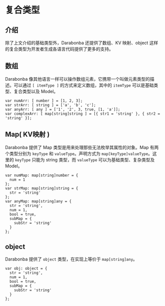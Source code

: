 # 复合类型

## 介绍

除了上文介绍的基础类型外，Darabonba 还提供了数组、KV 映射、object 这样的复合类型为开发者生成各语言代码提供了更多的支持。

## 数组

Darabonba 像其他语言一样可以操作数组元素，它携带一个叫做元素类型的描述。可以通过 `[ itemType ]` 的方式来定义数组，其中的 `itemType` 可以是基础类型、复合类型以及 Model。

```dara
var numArr: [ number ] = [1, 2, 3];
var strArr: [ string ] = ['a', 'b', 'c'];
var anyArr: [ any ] = ['1', '2', 3, true, [1, 'a']];
var complexArr: [ map[string]string ] = [{ str1 = 'string' }, { str2 = 'string' }];
```

## Map( KV映射 )

Darabonba 提供了 Map 类型是用来处理那些无法枚举其属性的对象。Map 有两个类型分别为 `keyType`  和 `valueType`。声明方式为 `map[keyType]valueType`。这里的 `keyType` 只能为 string 类型，而 `valueType` 可以为基础类型、复杂类型及 Model。

```dara
var numMap: map[string]number = {
  num = 1
};
var strMap: map[string]string = {
  str = 'string'
};
var anyMap: map[string]any = {
  str = 'string',
  num = 1,
  bool = true,
  subMap = {
    subStr = 'string'
  }
};
```
## object

Darabonba 提供了 `object` 类型，在实现上等价于 `map[string]any`。

```dara
var obj: object = {
  str = 'string',
  num = 1,
  bool = true,
  subMap = {
    subStr = 'string'
  }
};
```